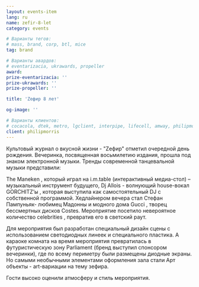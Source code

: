 ```yaml
---
layout: events-item
lang: ru
name: zefir-8-let
category: events

# Варианты тегов:
# mass, brand, corp, btl, mice
tag: brand

# Варианты авардов:
# eventarizacia, ukrawards, propeller
award: 
prize-eventarizacia: ''
prize-ukrawards: ''
prize-propeller: ''

title: 'Zефир 8 лет'

og-image: ''

# Варианты клиентов:
# cocacola, dtek, metro, lgclient, interpipe, lifecell, amway, philipmorris, olymp, maristela, udp, top, zefir, unicef, wog, sebbank, niko, nemiroff, maxim, velykakyshenia, marieclaire, chervonenkoracing, burn, altis, mts, prime, seppala, lifeclient, pekingduck,
client: philipmorris
---
```


Культовый журнал о вкусной жизни -  "Zефир" отметил очередной день рождения. Вечеринка, посвященная восьмилетию издания, прошла под знаком электронной музыки. Тренды современной танцевальной музыки представили:

The Maneken , который играл на i.m.table (интерактивный медиа-стол) – музыкальный инструмент будущего,
Dj Allois -  волнующий house-вокал GORCHITZ’ы , которая выступила как самостоятельный DJ с собственной программой. 
Хедлайнером вечера стал Стефан Пампуньяк- любимец Мадонны и модного дома Gucci , творец бессмертных дисков Costes.
Мероприятие посетило невероятное количество celebrities , превратив его в светский раут.

Для мероприятия был разработан специальный дизайн сцены с использованием светодиодных линеек и специального пластика. А караоке комната на время мероприятия превратилась в  футуристическую зону Parliament (бренд выступил спонсором вечеринки), где по всему периметру были размещены диодные экраны. Но самыми необычными элементами оформления зала стали Арт объекты  - art-вариации на тему зефира.

Гости высоко оценили атмосферу и стиль мероприятия.
